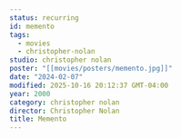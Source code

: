 ```yaml
---
status: recurring
id: memento
tags:
  - movies
  - christopher-nolan
studio: christopher nolan
poster: "[[movies/posters/memento.jpg]]"
date: "2024-02-07"
modified: 2025-10-16 20:12:37 GMT-04:00
year: 2000
category: christopher nolan
director: Christopher Nolan
title: Memento
---
```

